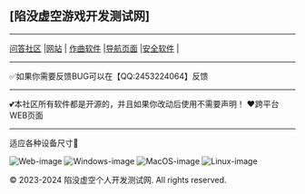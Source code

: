 [陷没虚空游戏开发测试网]
-----------------------------------------------

-----------------------------------------------

[问答社区](https://answer.xianmoxukong.top/) |[网站](https://xianmoxukong.top/)  | [作曲软件](https://cidaiji.com/)  |[导航页面](https://xianmoxukong.top/download/apps/)  |[安全软件](https://bobouge.com) |

----------------------------------------------
✅如果你需要反馈BUG可以在【QQ:2453224064】反馈


---------------------------------------------

💕本社区所有软件都是开源的，并且如果你改动后使用不需要声明！
❤️跨平台WEB页面

--------------------------------------------

适应各种设备尺寸📰

![Web-image]  ![Windows-image]  ![MacOS-image]  ![Linux-image]

[Web-image]: https://img.shields.io/badge/Web-PWA-orange?logo=microsoftedge
[Windows-image]: https://img.shields.io/badge/-Windows-blue?logo=windows
[MacOS-image]: https://img.shields.io/badge/-MacOS-black?logo=apple
[Linux-image]: https://img.shields.io/badge/-Linux-333?logo=ubuntu


© 2023-2024 陷没虚空个人开发测试网. All rights reserved.
